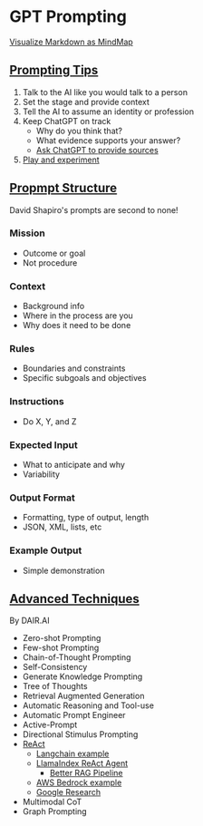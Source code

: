 # GPT Prompting

[Visualize Markdown as MindMap](https://markmap.js.org/repl)

## [Prompting Tips](https://www.zdnet.com/article/how-to-write-better-chatgpt-prompts/)

1. Talk to the AI like you would talk to a person
2. Set the stage and provide context
3. Tell the AI to assume an identity or profession
4. Keep ChatGPT on track
   - Why do you think that?
   - What evidence supports your answer?
   - [Ask ChatGPT to provide sources](https://www.zdnet.com/article/how-to-make-chatgpt-provide-sources-and-citations/)
5. [Play and experiment](https://platform.openai.com/playground)

## [Propmpt Structure](https://github.com/daveshap/ChatGPT_Custom_Instructions/)

David Shapiro's prompts are second to none!

### Mission

- Outcome or goal
- Not procedure

### Context

- Background info
- Where in the process are you
- Why does it need to be done

### Rules

- Boundaries and constraints
- Specific subgoals and objectives

### Instructions

- Do X, Y, and Z

### Expected Input

- What to anticipate and why
- Variability

### Output Format

- Formatting, type of output, length
- JSON, XML, lists, etc

### Example Output

- Simple demonstration

## [Advanced Techniques](https://www.promptingguide.ai/techniques)

By DAIR.AI

- Zero-shot Prompting
- Few-shot Prompting
- Chain-of-Thought Prompting
- Self-Consistency
- Generate Knowledge Prompting
- Tree of Thoughts
- Retrieval Augmented Generation
- Automatic Reasoning and Tool-use
- Automatic Prompt Engineer
- Active-Prompt
- Directional Stimulus Prompting
- [ReAct](https://arxiv.org/abs/2210.03629)
  - [Langchain example](https://python.langchain.com/docs/modules/agents/agent_types/react)
  - [LlamaIndex ReAct Agent](https://gpt-index.readthedocs.io/en/stable/examples/chat_engine/chat_engine_react.html)
    - [Better RAG Pipeline](https://betterprogramming.pub/exploring-react-agent-for-better-prompting-in-rag-pipeline-b231aae0ca7c)
  - [AWS Bedrock example](https://aws.amazon.com/blogs/machine-learning/build-a-foundation-model-fm-powered-customer-service-bot-with-agents-for-amazon-bedrock/)
  - [Google Research](https://blog.research.google/2022/11/react-synergizing-reasoning-and-acting.html)
- Multimodal CoT
- Graph Prompting
